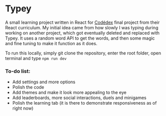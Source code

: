 # Typey
A small learning project written in React for [Codédex](https://www.codedex.io/home) final project from their React curriculum. My initial idea came from how slowly I was typing during working on another project, which got eventually deleted and replaced with Typey. It uses a random word API to get the words, and then some magic and fine tuning to make it function as it does.

To run this locally, simply git clone the repository, enter the root folder, open terminal and type `npm run dev`

### To-do list: 
- Add settings and more options
- Polish the code
- Add themes and make it look more appealing to the eye
- Add leaderboards, more social interactions, duels and minigames
- Polish the learning tab (it is there to demonstrate responsiveness as of right now)

